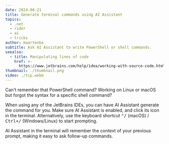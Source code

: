 ```yaml
---
date: 2024-08-21
title: Generate terminal commands using AI Assistant
topics:
  - .net
  - rider
  - ai
  - tricks
author: maartenba
subtitle: Ask AI Assistant to write PowerShell or shell commands.
seealso:
  - title: Manipulating lines of code
    href: >-
      https://www.jetbrains.com/help/idea/working-with-source-code.html#editor_lines_code_blocks
thumbnail: ./thumbnail.png
video: ./tip.webm
---
```


Can't remember that PowerShell command? Working on Linux or macOS but forgot the syntax for a specific shell command?

When using any of the JetBrains IDEs, you can have AI Assistant generate the command for you.
Make sure AI Assistant is enabled, and click its icon in the terminal. Alternatively, use the keyboard shortcut <kbd>⌃/</kbd> (macOS) / <kbd>Ctrl+/</kbd> (Windows/Linux) to start prompting.

AI Assistant in the terminal will remember the context of your previous prompt, making it easy to ask follow-up commands.
